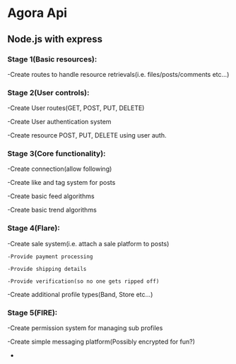 # Agora Api
## Node.js with express

### Stage 1(Basic resources):
-Create routes to handle resource retrievals(i.e. files/posts/comments etc...)

### Stage 2(User controls):
-Create User routes(GET, POST, PUT, DELETE)

-Create User authentication system

-Create resource POST, PUT, DELETE using user auth.

### Stage 3(Core functionality):
-Create connection(allow following)

-Create like and tag system for posts

-Create basic feed algorithms

-Create basic trend algorithms

### Stage 4(Flare):
-Create sale system(i.e. attach a sale platform to posts)

    -Provide payment processing

    -Provide shipping details

    -Provide verification(so no one gets ripped off)

-Create additional profile types(Band, Store etc...)


### Stage 5(FIRE):
-Create permission system for managing sub profiles

-Create simple messaging platform(Possibly encrypted for fun?)

-
